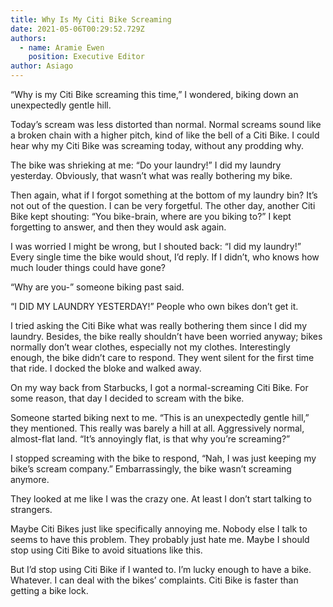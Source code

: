 ```yaml
---
title: Why Is My Citi Bike Screaming
date: 2021-05-06T00:29:52.729Z
authors:
  - name: Aramie Ewen
    position: Executive Editor
author: Asiago
---
```

<!--StartFragment-->

“Why is my Citi Bike screaming this time,” I wondered, biking down an unexpectedly gentle hill. 

Today’s scream was less distorted than normal. Normal screams sound like a broken chain with a higher pitch, kind of like the bell of a Citi Bike. I could hear why my Citi Bike was screaming today, without any prodding why.

The bike was shrieking at me: “Do your laundry!” I did my laundry yesterday. Obviously, that wasn’t what was really bothering my bike.

Then again, what if I forgot something at the bottom of my laundry bin? It’s not out of the question. I can be very forgetful. The other day, another Citi Bike kept shouting: “You bike-brain, where are you biking to?” I kept forgetting to answer, and then they would ask again.

I was worried I might be wrong, but I shouted back: “I did my laundry!” Every single time the bike would shout, I’d reply. If I didn’t, who knows how much louder things could have gone?

“Why are you-” someone biking past said. 

“I DID MY LAUNDRY YESTERDAY!” People who own bikes don’t get it.

I tried asking the Citi Bike what was really bothering them since I did my laundry. Besides, the bike really shouldn’t have been worried anyway; bikes normally don’t wear clothes, especially not my clothes. Interestingly enough, the bike didn’t care to respond. They went silent for the first time that ride. I docked the bloke and walked away. 

On my way back from Starbucks, I got a normal-screaming Citi Bike. For some reason, that day I decided to scream with the bike. 

Someone started biking next to me. “This is an unexpectedly gentle hill,” they mentioned. This really was barely a hill at all. Aggressively normal, almost-flat land. “It’s annoyingly flat, is that why you’re screaming?”

I stopped screaming with the bike to respond, “Nah, I was just keeping my bike’s scream company.” Embarrassingly, the bike wasn’t screaming anymore.

They looked at me like I was the crazy one. At least I don’t start talking to strangers.

Maybe Citi Bikes just like specifically annoying me. Nobody else I talk to seems to have this problem. They probably just hate me. Maybe I should stop using Citi Bike to avoid situations like this. 

But I’d stop using Citi Bike if I wanted to. I’m lucky enough to have a bike. Whatever. I can deal with the bikes’ complaints. Citi Bike is faster than getting a bike lock.

<!--EndFragment-->